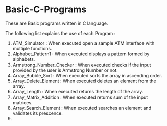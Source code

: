 # Basic-C-Programs

These are Basic programs written in C language.

The following list explains the use of each Program :

1) ATM_Simulator : When executed open a sample ATM interface with multiple functions.
2) Alphabet_Pattern1 : When executed displays a pattern formed by alphabets.
3) Armstrong_Number_Checker : When executed checks if the input provided by the user is Armstrong Number or not.
4) Array_Bubble_Sort : When executed sorts the array in ascending order.
5) Array_Delete_Element : When executed deletes an element from the array.
6) Array_Length : When executed returns the length of the array.
7) Array_Matrix_Addition : When executed returns sum of the input matrices.
8) Array_Search_Element : When executed searches an element and validates its prescence.
9) 

